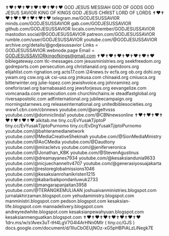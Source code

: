 ✝️❤️✝️❤️✝️❤️✝️❤️✝️❤️✝️❤️✝️❤️
GOD JESUS MESSIAH GOD OF GODS
GOD JESUS SAVIOR KING OF KINGS
GOD JESUS CHRIST LORD OF LORDS
✝️❤️✝️❤️✝️❤️✝️❤️✝️❤️✝️❤️✝️❤️
telegram.me/GODJESUSSAVI0R
minds.com/GODJESUSSAVIOR
gab.com/GODJESUSSAVIOR
github.com/GODJESUSSAVIOR
locals.com/member/GODJESUSSAVIOR
mastodon.social/@GODJESUSSAVIOR
patreon.com/GODJESUSSAVIOR
rumble.com/user/GODJESUSSAVIOR
youtube.com/@GODJESUSSAVIOR
archive.org/details/@godjesussavior
Links = GODJESUSSAVIOR.webnode.page
Email = GODJESUSSAVIORkingofkings@gmail.com
✝️❤️✝️❤️✝️❤️✝️❤️✝️❤️✝️❤️✝️❤️
biblegateway.com
tlc-messages.com
jesusministries.org
seekfreedom.org
godreports.com
persecution.org
christianaid.org
opendoors.org
elijahlist.com
rignation.org
acts17.com
i24news.tv
ecfa.org
ob.org
dohi.org
ywam.org
csw.org.uk
csi-usa.org
jmkusa.com
chinaaid.org
cmiusca.org
bitterwinter.org
julie-lopez.com
jewishvoice.org
johnramirez.org
oneforisrael.org
barnabasaid.org
jewsforjesus.org
eevangelize.com
vomcanada.com
persecution.com
churchinchains.ie
steadfastglobal.org
riversapostolic.com
adfinternational.org
jubileecampaign.org
morningstarnews.org
releaseinternational.org
unitedbiblesocieties.org
www1.cbn.com/cbnnews
youtube.com/@angeltvsss
youtube.com/@domniclinda1
youtube.com/@CBNnewsonline
✝️❤️✝️❤️✝️❤️✝️❤️✝️❤️✝️❤️✝️❤️
alkitab.me
tiny.cc/EvYusakTjiptoP
tiny.cc/EvYusakTjiptoPurnomo
tiny.cc/EvDrgYusakTjiptoPurnomo
youtube.com/@bahteramedianetwork
youtube.com/@MediaCreativeShekinah
youtube.com/@SionMediaMinistry
youtube.com/@AoCMedia
youtube.com/@Daudtony
youtube.com/@miracletvs
youtube.com/@jeniferveronica
youtube.com/@Jonathan_KBK
youtube.com/@StevenAgustinus
youtube.com/@dreamayanes7934
youtube.com/@kesaksiandunia9633
youtube.com/@nicjuechanneltv4707
youtube.com/@generasiyosuajakarta
youtube.com/@restoreglobalmissions1046
youtube.com/@kesaksianrohanikristen1215
youtube.com/@kabarbaikpondanluwuk2733
youtube.com/@mangarapanjaitan3958
youtube.com/@TERANGKEMULIAAN
joshuaivanministries.blogspot.com
jurnalakhirzaman.blogspot.com
yehudaministry.blogspot.com
manministri.blogspot.com
pedson.blogspot.com
kesaksian-life.blogspot.com
mannadelivery.blogspot.com
andreyredwhite.blogspot.com
kesaksianpewahyuan.blogspot.com
kesaksianmenguatkan.blogspot.com
✝️❤️✝️❤️✝️❤️✝️❤️✝️❤️✝️❤️✝️❤️
1drv.ms/w/s!Avex3uT-tH4LgV7G4l4ArHNn0MIr
( tiny.cc/GJS )
docs.google.com/document/d/1IIuCbOEUjNOz-xG5pHBPiALzLiNegk7E
